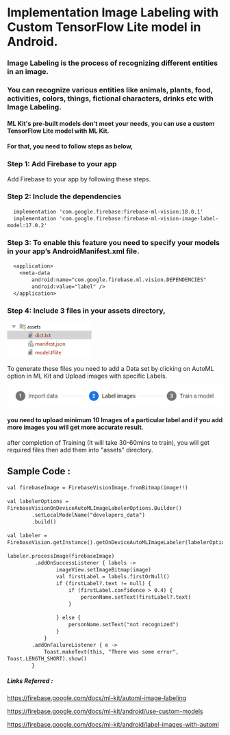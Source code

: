 # Implementation Image Labeling with Custom TensorFlow Lite model in Android.

### Image Labeling is the process of recognizing different entities in an image.
### You can recognize various entities like animals, plants, food, activities, colors, things, fictional characters, drinks etc with Image Labeling.



#### ML Kit's pre-built models don't meet your needs, you can use a custom TensorFlow Lite model with ML Kit.


#### For that, you need to follow steps as below,
### Step 1: Add Firebase to your app

   Add Firebase to your app by following these steps.

### Step 2: Include the dependencies

      implementation 'com.google.firebase:firebase-ml-vision:18.0.1'
      implementation 'com.google.firebase:firebase-ml-vision-image-label-model:17.0.2'

### Step 3: To enable this feature you need to specify your models in your app’s AndroidManifest.xml file.

      <application>
        <meta-data
            android:name="com.google.firebase.ml.vision.DEPENDENCIES"
            android:value="label" />
      </application>


### Step 4: Include 3 files in your assets directory,

   ![alt text](https://github.com/shivamsoni18/ImageLabeling_Tensorflow/blob/master/1.png)
   
  To generate these files you need to add a Data set by clicking on AutoML option in ML Kit and Upload images with specific Labels.

   ![alt text](https://github.com/shivamsoni18/ImageLabeling_Tensorflow/blob/master/2.JPG)
  
 #### you need to upload minimum 10 Images of a particular label and if you add more images you will get more accurate result.

  after completion of Training (It will take 30-60mins to train), you will get required files then add them into "assets" directory. 




## Sample Code : 


    val firebaseImage = FirebaseVisionImage.fromBitmap(image!!)

    val labelerOptions = FirebaseVisionOnDeviceAutoMLImageLabelerOptions.Builder()
            .setLocalModelName("developers_data")
            .build()

    val labeler = FirebaseVision.getInstance().getOnDeviceAutoMLImageLabeler(labelerOptions)

    labeler.processImage(firebaseImage)
             .addOnSuccessListener { labels ->
                    imageView.setImageBitmap(image)
                    val firstLabel = labels.firstOrNull()
                    if (firstLabel?.text != null) {
                        if (firstLabel.confidence > 0.4) {
                            personName.setText(firstLabel?.text)
                        }

                    } else {
                        personName.setText("not recognized")
                    }
                }
            .addOnFailureListener { e ->
                Toast.makeText(this, "There was some error", Toast.LENGTH_SHORT).show()
            }






##### Links Referred :

https://firebase.google.com/docs/ml-kit/automl-image-labeling

https://firebase.google.com/docs/ml-kit/android/use-custom-models 

https://firebase.google.com/docs/ml-kit/android/label-images-with-automl
